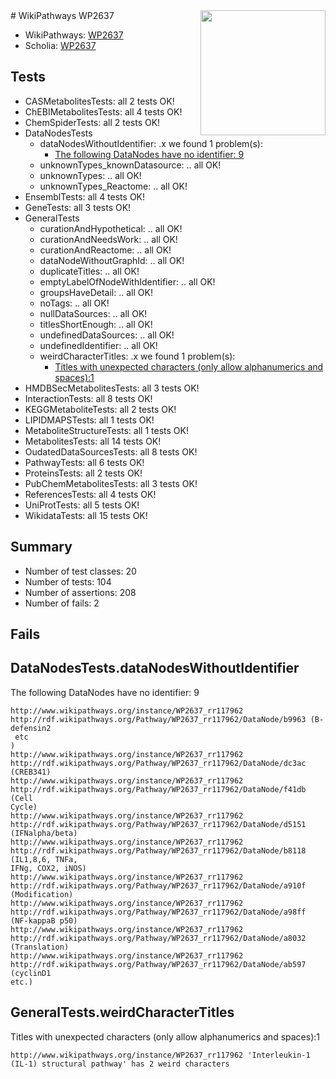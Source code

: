 <img style="float: right; width: 200px" src="https://upload.wikimedia.org/wikipedia/commons/thumb/8/83/Wplogo_with_text_500.png/640px-Wplogo_with_text_500.png" />
# WikiPathways WP2637

* WikiPathways: [WP2637](https://new.wikipathways.org/pathways/WP2637)
* Scholia: [WP2637](https://scholia.toolforge.org/wikipathways/WP2637)
## Tests
* CASMetabolitesTests: all 2 tests OK!
* ChEBIMetabolitesTests: all 4 tests OK!
* ChemSpiderTests: all 2 tests OK!
* DataNodesTests
    * dataNodesWithoutIdentifier: .x we found 1 problem(s):
        * [The following DataNodes have no identifier: 9](#d2d32fa8)
    * unknownTypes_knownDatasource: .. all OK!
    * unknownTypes: .. all OK!
    * unknownTypes_Reactome: .. all OK!
* EnsemblTests: all 4 tests OK!
* GeneTests: all 3 tests OK!
* GeneralTests
    * curationAndHypothetical: .. all OK!
    * curationAndNeedsWork: .. all OK!
    * curationAndReactome: .. all OK!
    * dataNodeWithoutGraphId: .. all OK!
    * duplicateTitles: .. all OK!
    * emptyLabelOfNodeWithIdentifier: .. all OK!
    * groupsHaveDetail: .. all OK!
    * noTags: .. all OK!
    * nullDataSources: .. all OK!
    * titlesShortEnough: .. all OK!
    * undefinedDataSources: .. all OK!
    * undefinedIdentifier: .. all OK!
    * weirdCharacterTitles: .x we found 1 problem(s):
        * [Titles with unexpected characters (only allow alphanumerics and spaces):1](#fda87b3f)
* HMDBSecMetabolitesTests: all 3 tests OK!
* InteractionTests: all 8 tests OK!
* KEGGMetaboliteTests: all 2 tests OK!
* LIPIDMAPSTests: all 1 tests OK!
* MetaboliteStructureTests: all 1 tests OK!
* MetabolitesTests: all 14 tests OK!
* OudatedDataSourcesTests: all 8 tests OK!
* PathwayTests: all 6 tests OK!
* ProteinsTests: all 2 tests OK!
* PubChemMetabolitesTests: all 3 tests OK!
* ReferencesTests: all 4 tests OK!
* UniProtTests: all 5 tests OK!
* WikidataTests: all 15 tests OK!


## Summary

* Number of test classes: 20
* Number of tests: 104
* Number of assertions: 208
* Number of fails: 2

## Fails

<a name="d2d32fa8" />

## DataNodesTests.dataNodesWithoutIdentifier

The following DataNodes have no identifier: 9
```
http://www.wikipathways.org/instance/WP2637_rr117962 http://rdf.wikipathways.org/Pathway/WP2637_rr117962/DataNode/b9963 (B-defensin2
 etc
)
http://www.wikipathways.org/instance/WP2637_rr117962 http://rdf.wikipathways.org/Pathway/WP2637_rr117962/DataNode/dc3ac (CREB341)
http://www.wikipathways.org/instance/WP2637_rr117962 http://rdf.wikipathways.org/Pathway/WP2637_rr117962/DataNode/f41db (Cell
Cycle)
http://www.wikipathways.org/instance/WP2637_rr117962 http://rdf.wikipathways.org/Pathway/WP2637_rr117962/DataNode/d5151 (IFNalpha/beta)
http://www.wikipathways.org/instance/WP2637_rr117962 http://rdf.wikipathways.org/Pathway/WP2637_rr117962/DataNode/b8118 (IL1,8,6, TNFa, 
IFNg, COX2, iNOS)
http://www.wikipathways.org/instance/WP2637_rr117962 http://rdf.wikipathways.org/Pathway/WP2637_rr117962/DataNode/a910f (Modification)
http://www.wikipathways.org/instance/WP2637_rr117962 http://rdf.wikipathways.org/Pathway/WP2637_rr117962/DataNode/a98ff (NF-kappaB p50)
http://www.wikipathways.org/instance/WP2637_rr117962 http://rdf.wikipathways.org/Pathway/WP2637_rr117962/DataNode/a8032 (Translation)
http://www.wikipathways.org/instance/WP2637_rr117962 http://rdf.wikipathways.org/Pathway/WP2637_rr117962/DataNode/ab597 (cyclinD1
etc.)
```

<a name="fda87b3f" />

## GeneralTests.weirdCharacterTitles

Titles with unexpected characters (only allow alphanumerics and spaces):1
```
http://www.wikipathways.org/instance/WP2637_rr117962 'Interleukin-1 (IL-1) structural pathway' has 2 weird characters
```

